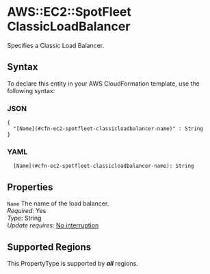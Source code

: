 # AWS::EC2::SpotFleet ClassicLoadBalancer<a name="aws-properties-ec2-spotfleet-classicloadbalancer"></a>

Specifies a Classic Load Balancer\.

## Syntax<a name="aws-properties-ec2-spotfleet-classicloadbalancer-syntax"></a>

To declare this entity in your AWS CloudFormation template, use the following syntax:

### JSON<a name="aws-properties-ec2-spotfleet-classicloadbalancer-syntax.json"></a>

```
{
  "[Name](#cfn-ec2-spotfleet-classicloadbalancer-name)" : String
}
```

### YAML<a name="aws-properties-ec2-spotfleet-classicloadbalancer-syntax.yaml"></a>

```
  [Name](#cfn-ec2-spotfleet-classicloadbalancer-name): String
```

## Properties<a name="aws-properties-ec2-spotfleet-classicloadbalancer-properties"></a>

`Name`  <a name="cfn-ec2-spotfleet-classicloadbalancer-name"></a>
The name of the load balancer\.  
*Required*: Yes  
*Type*: String  
*Update requires*: [No interruption](https://docs.aws.amazon.com/AWSCloudFormation/latest/UserGuide/using-cfn-updating-stacks-update-behaviors.html#update-no-interrupt)

## Supported Regions

This PropertyType is supported by ***all*** regions.